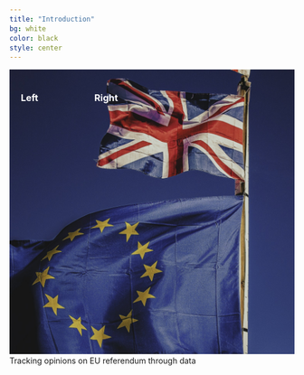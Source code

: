 ```yaml
---
title: "Introduction"
bg: white
color: black
style: center
---
```

<div class="gfg" style="margin: 0%; position: relative">
    <img class="manImg" src="img/flags-photo.jpeg" />
    <h3 class="first-txt" style="position: absolute; top: 17px; left: 20px; color: white">Left</h3>
    <h3 class="second-txt" style="position: absolute; top: 17px; left: 150px; color: white">Right</h3>
</div>
Tracking opinions on EU referendum through data
